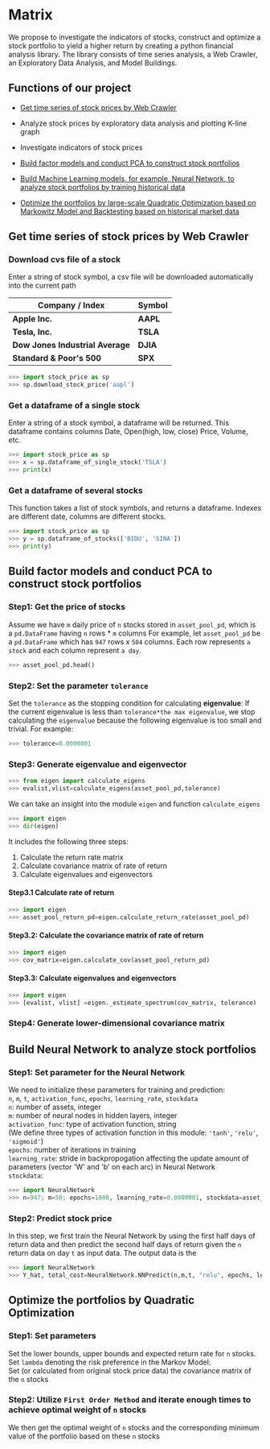 # Matrix
We propose to investigate the indicators of stocks, construct and optimize a stock portfolio to yield a higher return by creating a python financial analysis library. The library consists of time series analysis, a Web Crawler, an Exploratory Data Analysis, and Model Buildings.

## Functions of our project

- [Get time series of stock prices by Web Crawler](#get-time-series-of-stock-prices-by-web-crawler)

- Analyze stock prices by exploratory data analysis and plotting K-line graph

- Investigate indicators of stock prices

- [Build factor models and conduct PCA to construct stock portfolios](#build-factor-models-and-conduct-pca-to-construct-stock-portfolios)

- [Build Machine Learning models, for example, Neural Network, to analyze stock portfolios by training historical data](#build-neural-network-to-analyze-stock-portfolios)

- [Optimize the portfolios by large-scale Quadratic Optimization based on Markowitz Model and Backtesting based on historical market data](#optimize-the-portfolios-by-quadratic-optimization)

## Get time series of stock prices by Web Crawler
### Download cvs file of a stock
Enter a string of stock symbol, a csv file will be downloaded automatically into the current path

Company / Index|Symbol                                                                                                                                             
---------- | -----------
**Apple Inc.**|**AAPL**
**Tesla, Inc.**|**TSLA**
**Dow Jones Industrial Average** |**DJIA**                                                 
**Standard & Poor's 500**| **SPX**
```python
>>> import stock_price as sp
>>> sp.download_stock_price('aapl')
```
### Get a dataframe of a single stock
Enter a string of a stock symbol, a dataframe will be returned. This dataframe contains columns Date, Open(high, low, close) Price, Volume, etc.
```python
>>> import stock_price as sp
>>> x = sp.dataframe_of_single_stock('TSLA')
>>> print(x)
```
### Get a dataframe of several stocks
This function takes a list of stock symbols, and returns a dataframe. Indexes are different date, columns are different stocks.
```python
>>> import stock_price as sp
>>> y = sp.dataframe_of_stocks(['BIDU', 'SINA'])
>>> print(y)
```

## Build factor models and conduct PCA to construct stock portfolios
### Step1: Get the price of stocks
Assume we have `m` daily price of `n` stocks stored in `asset_pool_pd`, which is a `pd.DataFrame` having `n` rows * `m` columns
For example, let `asset_pool_pd` be a `pd.DataFrame` which has `947` rows x `504` columns. 
Each row represents `a stock` and each column represent `a day`.
```python
>>> asset_pool_pd.head()
```

### Step2: Set the parameter `tolerance`
Set the `tolerance` as the stopping condition for calculating **eigenvalue**: If the current eigenvalue is less than `tolerance*the max eigenvalue`, we stop calculating the `eigenvalue` because the following eigenvalue is too small and trivial.
For example:  
```python
>>> tolerance=0.0000001
```
### Step3: Generate eigenvalue and eigenvector
```python
>>> from eigen import calculate_eigens 
>>> evalist,vlist=calculate_eigens(asset_pool_pd,tolerance)
```
We can take an insight into the module `eigen` and function `calculate_eigens`  
```python
>>> import eigen
>>> dir(eigen)
```
It includes the following three steps:  
1. Calculate the return rate matrix
2. Calculate covariance matrix of rate of return  
3. Calculate eigenvalues and eigenvectors  
#### Step3.1 Calculate rate of return
```python
>>> import eigen 
>>> asset_pool_return_pd=eigen.calculate_return_rate(asset_pool_pd)
```
#### Step3.2: Calculate the covariance matrix of rate of return
```python
>>> import eigen 
>>> cov_matrix=eigen.calculate_cov(asset_pool_return_pd)
```
#### Step3.3: Calculate eigenvalues and eigenvectors
```python
>>> import eigen 
>>> [evalist, vlist] =eigen._estimate_spectrum(cov_matrix, tolerance)
```
### Step4: Generate lower-dimensional covariance matrix


## Build Neural Network to analyze stock portfolios
### Step1: Set parameter for the Neural Network
We need to initialize these parameters for training and prediction:  
`n`, `m`, `t`, `activation_func`, `epochs`, `learning_rate`, `stockdata`  
`n`: number of assets, integer  
`m`: number of neural nodes in hidden layers, integer  
`activation_func`: type of activation function, string  
(We define three types of activation function in this module: `'tanh'`, `'relu'`, `'sigmoid'`)  
`epochs`: number of iterations in training  
`learning_rate`: stride in backpropogation affecting the update amount of parameters (vector 'W' and 'b' on each arc) in Neural Network  
`stockdata`: 

```python
>>> import NeuralNetwork 
>>> n=947; m=50; epochs=1000, learning_rate=0.0000001, stockdata=asset_pool_return_pd
```

### Step2: Predict stock price
In this step, we first train the Neural Network by using the first half days of return data and then predict the second half days of return given the `n` return data on day `t` as input data. The output data is the 
```python
>>> import NeuralNetwork 
>>> Y_hat, total_cost=NeuralNetwork.NNPredict(n,m,t, "relu", epochs, learning_rate,stockdata)
```
## Optimize the portfolios by Quadratic Optimization
### Step1: Set parameters
Set the lower bounds, upper bounds and expected return rate for `n` stocks.   
Set `lambda` denoting the risk preference in the Markov Model:   
Set (or calculated from original stock price data) the covariance matrix of the `n` stocks  
### Step2: Utilize `First Order Method` and iterate enough times to achieve optimal weight of `n` stocks
We then get the optimal weight of `n` stocks and the corresponding minimum value of the portfolio based on these `n` stocks  

